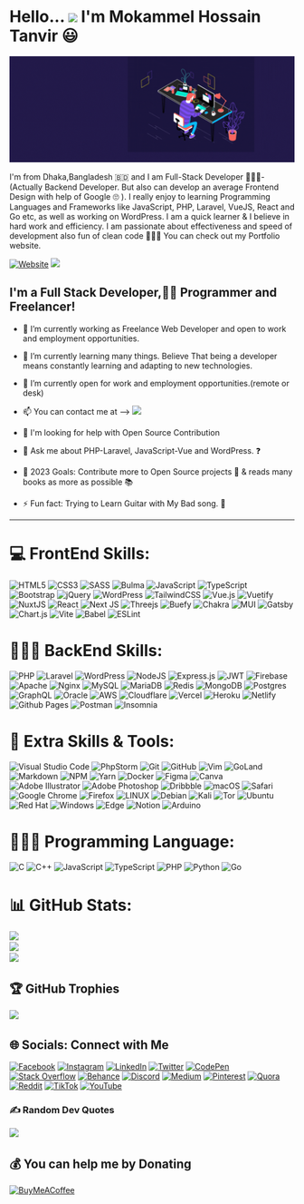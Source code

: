 # Hello... ![](https://user-images.githubusercontent.com/18350557/176309783-0785949b-9127-417c-8b55-ab5a4333674e.gif) I'm Mokammel Hossain Tanvir :smiley:
[![](https://raw.githubusercontent.com/mokammeltanvir/portfolio-website/main/mokammeltanvir.gif)](https://mokammeltanvir.com)

I'm from Dhaka,Bangladesh 🇧🇩 and I am Full-Stack Developer 👨🏻‍💻- (Actually Backend Developer. But also can develop an average Frontend Design with help of Google 🙄 ). I really enjoy to learning Programming Languages and Frameworks like JavaScript, PHP, Laravel, VueJS, React and Go etc, as well as working on WordPress. I am a quick learner & I believe in hard work and efficiency. I am passionate about effectiveness and speed of development also fun of clean code 👨🏻‍💻 You can check out my Portfolio website.

[![Website](https://img.shields.io/website?label=mokammeltanvir.com&style=for-the-badge&url=https%3A%2F%2Fmokammeltanvir.com)](https://mokammeltanvir.com)
 [![](https://visitcount.itsvg.in/api?id=mokammeltanvir&icon=0&color=8)](https://github.com/mokammeltanvir)

## I'm a Full Stack Developer,👨‍💻 Programmer and Freelancer!

- 🔭 I’m currently working as Freelance Web Developer and open to work and employment opportunities.
- 🌱 I’m currently learning many things. Believe That being a developer means constantly learning and adapting to new technologies.
- 👯 I’m currently open for work and employment opportunities.(remote or desk)

- 📫 You can contact me at --> [![](https://img.shields.io/badge/Email-D14836?style=flat-square&logo=gmail&logoColor=white)](mailto:tanvir@mokammeltanvir.com)

- 🤔 I'm looking for help with Open Source Contribution
- 💬 Ask me about PHP-Laravel, JavaScript-Vue and WordPress. :question:
- 🥅 2023 Goals: Contribute more to Open Source projects :file_folder: & reads many books as more as possible :books:
- ⚡ Fun fact: Trying to Learn Guitar with My Bad song. 🎸

 ---
 # 💻 FrontEnd Skills:

![HTML5](https://img.shields.io/badge/html5-%23E34F26.svg?style=for-the-badge&logo=html5&logoColor=white) ![CSS3](https://img.shields.io/badge/css3-%231572B6.svg?style=for-the-badge&logo=css3&logoColor=white) ![SASS](https://img.shields.io/badge/SASS-hotpink.svg?style=for-the-badge&logo=SASS&logoColor=white) ![Bulma](https://img.shields.io/badge/bulma-00D0B1?style=for-the-badge&logo=bulma&logoColor=white) ![JavaScript](https://img.shields.io/badge/javascript-%23323330.svg?style=for-the-badge&logo=javascript&logoColor=%23F7DF1E) ![TypeScript](https://img.shields.io/badge/typescript-%23007ACC.svg?style=for-the-badge&logo=typescript&logoColor=white) ![Bootstrap](https://img.shields.io/badge/bootstrap-%23563D7C.svg?style=for-the-badge&logo=bootstrap&logoColor=white) ![jQuery](https://img.shields.io/badge/jquery-%230769AD.svg?style=for-the-badge&logo=jquery&logoColor=white) ![WordPress](https://img.shields.io/badge/WordPress-%23117AC9.svg?style=for-the-badge&logo=WordPress&logoColor=white) ![TailwindCSS](https://img.shields.io/badge/tailwindcss-%2338B2AC.svg?style=for-the-badge&logo=tailwind-css&logoColor=white) ![Vue.js](https://img.shields.io/badge/vuejs-%2335495e.svg?style=for-the-badge&logo=vuedotjs&logoColor=%234FC08D) ![Vuetify](https://img.shields.io/badge/Vuetify-1867C0?style=for-the-badge&logo=vuetify&logoColor=AEDDFF) ![NuxtJS](https://img.shields.io/badge/Nuxt-black?style=for-the-badge&logo=nuxt.js&logoColor=white) ![React](https://img.shields.io/badge/react-%2320232a.svg?style=for-the-badge&logo=react&logoColor=%2361DAFB) ![Next JS](https://img.shields.io/badge/Next-black?style=for-the-badge&logo=next.js&logoColor=white) ![Threejs](https://img.shields.io/badge/threejs-black?style=for-the-badge&logo=three.js&logoColor=white) ![Buefy](https://img.shields.io/badge/Buefy-7957D5?style=for-the-badge&logo=buefy&logoColor=48289E) ![Chakra](https://img.shields.io/badge/chakra-%234ED1C5.svg?style=for-the-badge&logo=chakraui&logoColor=white) ![MUI](https://img.shields.io/badge/MUI-%230081CB.svg?style=for-the-badge&logo=material-ui&logoColor=white) ![Gatsby](https://img.shields.io/badge/Gatsby-%23663399.svg?style=for-the-badge&logo=gatsby&logoColor=white) ![Chart.js](https://img.shields.io/badge/chart.js-F5788D.svg?style=for-the-badge&logo=chart.js&logoColor=white) ![Vite](https://img.shields.io/badge/vite-%23646CFF.svg?style=for-the-badge&logo=vite&logoColor=white) ![Babel](https://img.shields.io/badge/Babel-F9DC3e?style=for-the-badge&logo=babel&logoColor=black) ![ESLint](https://img.shields.io/badge/ESLint-4B3263?style=for-the-badge&logo=eslint&logoColor=white)

# 👨🏻‍💻 BackEnd Skills:

![PHP](https://img.shields.io/badge/php-%23777BB4.svg?style=for-the-badge&logo=php&logoColor=white) ![Laravel](https://img.shields.io/badge/laravel-%23FF2D20.svg?style=for-the-badge&logo=laravel&logoColor=white) ![WordPress](https://img.shields.io/badge/WordPress-%23117AC9.svg?style=for-the-badge&logo=WordPress&logoColor=white) ![NodeJS](https://img.shields.io/badge/node.js-6DA55F?style=for-the-badge&logo=node.js&logoColor=white) ![Express.js](https://img.shields.io/badge/express.js-%23404d59.svg?style=for-the-badge&logo=express&logoColor=%2361DAFB) ![JWT](https://img.shields.io/badge/JWT-black?style=for-the-badge&logo=JSON%20web%20tokens) ![Firebase](https://img.shields.io/badge/firebase-%23039BE5.svg?style=for-the-badge&logo=firebase) ![Apache](https://img.shields.io/badge/apache-%23D42029.svg?style=for-the-badge&logo=apache&logoColor=white) ![Nginx](https://img.shields.io/badge/nginx-%23009639.svg?style=for-the-badge&logo=nginx&logoColor=white) ![MySQL](https://img.shields.io/badge/mysql-%2300f.svg?style=for-the-badge&logo=mysql&logoColor=white) ![MariaDB](https://img.shields.io/badge/MariaDB-003545?style=for-the-badge&logo=mariadb&logoColor=white) ![Redis](https://img.shields.io/badge/redis-%23DD0031.svg?style=for-the-badge&logo=redis&logoColor=white) ![MongoDB](https://img.shields.io/badge/MongoDB-%234ea94b.svg?style=for-the-badge&logo=mongodb&logoColor=white) ![Postgres](https://img.shields.io/badge/postgres-%23316192.svg?style=for-the-badge&logo=postgresql&logoColor=white) ![GraphQL](https://img.shields.io/badge/-GraphQL-E10098?style=for-the-badge&logo=graphql&logoColor=white) ![Oracle](https://img.shields.io/badge/Oracle-F80000?style=for-the-badge&logo=oracle&logoColor=white) ![AWS](https://img.shields.io/badge/AWS-%23FF9900.svg?style=for-the-badge&logo=amazon-aws&logoColor=white) ![Cloudflare](https://img.shields.io/badge/Cloudflare-F38020?style=for-the-badge&logo=Cloudflare&logoColor=white) ![Vercel](https://img.shields.io/badge/vercel-%23000000.svg?style=for-the-badge&logo=vercel&logoColor=white) ![Heroku](https://img.shields.io/badge/heroku-%23430098.svg?style=for-the-badge&logo=heroku&logoColor=white) ![Netlify](https://img.shields.io/badge/netlify-%23000000.svg?style=for-the-badge&logo=netlify&logoColor=#00C7B7) ![Github Pages](https://img.shields.io/badge/github%20pages-121013?style=for-the-badge&logo=github&logoColor=white)
![Postman](https://img.shields.io/badge/Postman-FF6C37?style=for-the-badge&logo=postman&logoColor=white) ![Insomnia](https://img.shields.io/badge/Insomnia-black?style=for-the-badge&logo=insomnia&logoColor=5849BE)

# 🧰 Extra Skills & Tools:

![Visual Studio Code](https://img.shields.io/badge/Visual%20Studio%20Code-0078d7.svg?style=for-the-badge&logo=visual-studio-code&logoColor=white) ![PhpStorm](https://img.shields.io/badge/phpstorm-143?style=for-the-badge&logo=phpstorm&logoColor=black&color=black&labelColor=darkorchid) ![Git](https://img.shields.io/badge/git-%23F05033.svg?style=for-the-badge&logo=git&logoColor=white) ![GitHub](https://img.shields.io/badge/github-%23121011.svg?style=for-the-badge&logo=github&logoColor=white) ![Vim](https://img.shields.io/badge/VIM-%2311AB00.svg?style=for-the-badge&logo=vim&logoColor=white) ![GoLand](https://img.shields.io/badge/GoLand-0f0f0f?&style=for-the-badge&logo=goland&logoColor=white) ![Markdown](https://img.shields.io/badge/markdown-%23000000.svg?style=for-the-badge&logo=markdown&logoColor=white) ![NPM](https://img.shields.io/badge/NPM-%23000000.svg?style=for-the-badge&logo=npm&logoColor=white) ![Yarn](https://img.shields.io/badge/yarn-%232C8EBB.svg?style=for-the-badge&logo=yarn&logoColor=white) ![Docker](https://img.shields.io/badge/docker-%230db7ed.svg?style=for-the-badge&logo=docker&logoColor=white) ![Figma](https://img.shields.io/badge/figma-%23F24E1E.svg?style=for-the-badge&logo=figma&logoColor=white) ![Canva](https://img.shields.io/badge/Canva-%2300C4CC.svg?style=for-the-badge&logo=Canva&logoColor=white) ![Adobe Illustrator](https://img.shields.io/badge/adobeillustrator-%23FF9A00.svg?style=for-the-badge&logo=adobeillustrator&logoColor=white) ![Adobe Photoshop](https://img.shields.io/badge/adobephotoshop-%2331A8FF.svg?style=for-the-badge&logo=adobephotoshop&logoColor=white) ![Dribbble](https://img.shields.io/badge/Dribbble-EA4C89?style=for-the-badge&logo=dribbble&logoColor=white) ![macOS](https://img.shields.io/badge/mac%20os-000000?style=for-the-badge&logo=macos&logoColor=F0F0F0) ![Safari](https://img.shields.io/badge/Safari-000000?style=for-the-badge&logo=Safari&logoColor=white) ![Google Chrome](https://img.shields.io/badge/Google%20Chrome-4285F4?style=for-the-badge&logo=GoogleChrome&logoColor=white) ![Firefox](https://img.shields.io/badge/Firefox-FF7139?style=for-the-badge&logo=Firefox-Browser&logoColor=white) ![LINUX](https://img.shields.io/badge/Linux-FCC624?style=for-the-badge&logo=linux&logoColor=black) ![Debian](https://img.shields.io/badge/Debian-D70A53?style=for-the-badge&logo=debian&logoColor=white) ![Kali](https://img.shields.io/badge/Kali-268BEE?style=for-the-badge&logo=kalilinux&logoColor=white) ![Tor](https://img.shields.io/badge/Tor-7D4698?style=for-the-badge&logo=Tor-Browser&logoColor=white) ![Ubuntu](https://img.shields.io/badge/Ubuntu-E95420?style=for-the-badge&logo=ubuntu&logoColor=white) ![Red Hat](https://img.shields.io/badge/Red%20Hat-EE0000?style=for-the-badge&logo=redhat&logoColor=white) ![Windows](https://img.shields.io/badge/Windows-0078D6?style=for-the-badge&logo=windows&logoColor=white) ![Edge](https://img.shields.io/badge/Edge-0078D7?style=for-the-badge&logo=Microsoft-edge&logoColor=white) ![Notion](https://img.shields.io/badge/Notion-%23000000.svg?style=for-the-badge&logo=notion&logoColor=white) ![Arduino](https://img.shields.io/badge/-Arduino-00979D?style=for-the-badge&logo=Arduino&logoColor=white)

# 👨🏻‍💻 Programming Language:

![C](https://img.shields.io/badge/c-%2300599C.svg?style=for-the-badge&logo=c&logoColor=white) ![C++](https://img.shields.io/badge/c++-%2300599C.svg?style=for-the-badge&logo=c%2B%2B&logoColor=white) ![JavaScript](https://img.shields.io/badge/javascript-%23323330.svg?style=for-the-badge&logo=javascript&logoColor=%23F7DF1E) ![TypeScript](https://img.shields.io/badge/typescript-%23007ACC.svg?style=for-the-badge&logo=typescript&logoColor=white) ![PHP](https://img.shields.io/badge/php-%23777BB4.svg?style=for-the-badge&logo=php&logoColor=white) ![Python](https://img.shields.io/badge/python-3670A0?style=for-the-badge&logo=python&logoColor=ffdd54) ![Go](https://img.shields.io/badge/go-%2300ADD8.svg?style=for-the-badge&logo=go&logoColor=white)

# 📊 GitHub Stats:

![](https://github-readme-stats.vercel.app/api?username=mokammeltanvir&theme=vue-dark&hide_border=true&include_all_commits=true&count_private=false)<br/>
![](https://github-readme-streak-stats.herokuapp.com/?user=mokammeltanvir&theme=vue-dark&hide_border=true)<br/>
![](https://github-readme-stats.vercel.app/api/top-langs/?username=mokammeltanvir&theme=vue-dark&hide_border=true&include_all_commits=true&count_private=false&layout=compact)

## 🏆 GitHub Trophies

![](https://github-profile-trophy.vercel.app/?username=mokammeltanvir&theme=dark&no-frame=false&no-bg=false&margin-w=4)

## 🌐 Socials: Connect with Me

[![Facebook](https://img.shields.io/badge/Facebook-%231877F2.svg?style=for-the-badge&logo=Facebook&logoColor=white)](https://facebook.com/mokammeltanvir) [![Instagram](https://img.shields.io/badge/Instagram-%23E4405F.svg?style=for-the-badge&logo=Instagram&logoColor=white)](https://instagram.com/mokammeltanvir) [![LinkedIn](https://img.shields.io/badge/linkedin-%230077B5.svg?style=for-the-badge&logo=linkedin&logoColor=white)](https://linkedin.com/in/mokammeltanvir) [![Twitter](https://img.shields.io/badge/Twitter-%231DA1F2.svg?style=for-the-badge&logo=Twitter&logoColor=white)](https://twitter.com/mokammeltanvir) [![CodePen](https://img.shields.io/badge/Codepen-000000?style=for-the-badge&logo=codepen&logoColor=white)](https://codepen.io/mokammeltanvir) [![Stack Overflow](https://img.shields.io/badge/-Stackoverflow-FE7A16?style=for-the-badge&logo=stack-overflow&logoColor=white)](https://stackoverflow.com/users/mokammeltanvir) [![Behance](https://img.shields.io/badge/Behance-1769ff?style=for-the-badge&logo=behance&logoColor=white)](https://behance.net/mokammeltanvir) [![Discord](https://img.shields.io/badge/Discord-%235865F2.svg?style=for-the-badge&logo=discord&logoColor=white)](https://discord.gg/mokammeltanvir) [![Medium](https://img.shields.io/badge/Medium-12100E?style=for-the-badge&logo=medium&logoColor=white)](https://medium.com/@mokammeltanvir) [![Pinterest](https://img.shields.io/badge/Pinterest-%23E60023.svg?style=for-the-badge&logo=Pinterest&logoColor=white)](https://pinterest.com/mokammeltanvir) [![Quora](https://img.shields.io/badge/Quora-%23B92B27.svg?style=for-the-badge&logo=Quora&logoColor=white)](https://quora.com/profile/mokammeltanvir) [![Reddit](https://img.shields.io/badge/Reddit-%23FF4500.svg?style=for-the-badge&logo=Reddit&logoColor=white)](https://reddit.com/user/mokammeltanvir) [![TikTok](https://img.shields.io/badge/TikTok-%23000000.svg?style=for-the-badge&logo=TikTok&logoColor=white)](https://tiktok.com/@mokammeltanvir) [![YouTube](https://img.shields.io/badge/YouTube-%23FF0000.svg?style=for-the-badge&logo=YouTube&logoColor=white)](https://youtube.com/@mokammeltanvir)

### ✍️ Random Dev Quotes

![](https://quotes-github-readme.vercel.app/api?type=horizontal&theme=radical)


## 💰 You can help me by Donating

[![BuyMeACoffee](https://img.shields.io/badge/Buy%20Me%20a%20Coffee-ffdd00?style=for-the-badge&logo=buy-me-a-coffee&logoColor=black)](https://buymeacoffee.com/mokammeltanvir)
